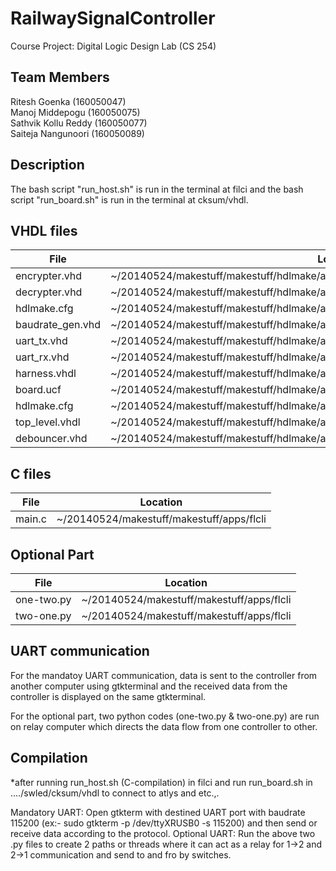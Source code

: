 # RailwaySignalController
Course Project: Digital Logic Design Lab (CS 254) <br>

## Team Members
Ritesh Goenka       (160050047)<br>
Manoj Middepogu     (160050075)<br>
Sathvik Kollu Reddy (160050077)<br>
Saiteja Nangunoori  (160050089)<br>

## Description

The bash script "run_host.sh" is run in the terminal at filci and the bash script "run_board.sh" is run in the terminal at cksum/vhdl.

## VHDL files
|File 				    |   Location                                                                              |
------------------|-----------------------------------------------------------------------------------------|
|encrypter.vhd    |~/20140524/makestuff/makestuff/hdlmake/apps/makestuff/swled/cksum/vhdl                   |
|decrypter.vhd 	  |~/20140524/makestuff/makestuff/hdlmake/apps/makestuff/swled/cksum/vhdl                   |
|hdlmake.cfg 		  |~/20140524/makestuff/makestuff/hdlmake/apps/makestuff/swled/cksum/vhdl                   |
|baudrate_gen.vhd |~/20140524/makestuff/makestuff/hdlmake/apps/makestuff/swled/cksum/vhdl                   |
|uart_tx.vhd 		  |~/20140524/makestuff/makestuff/hdlmake/apps/makestuff/swled/cksum/vhdl                   |
|uart_rx.vhd 		  |~/20140524/makestuff/makestuff/hdlmake/apps/makestuff/swled/cksum/vhdl                   |
|harness.vhdl		  |~/20140524/makestuff/makestuff/hdlmake/apps/makestuff/swled/templates                    |
|board.ucf		    |~/20140524/makestuff/makestuff/hdlmake/apps/makestuff/swled/templates/fx2all/boards/atlys|
|hdlmake.cfg		  |~/20140524/makestuff/makestuff/hdlmake/apps/makestuff/swled/templates/fx2all/vhdl        |
|top_level.vhdl		|~/20140524/makestuff/makestuff/hdlmake/apps/makestuff/swled/templates/fx2all/vhdl        |
|debouncer.vhd		|~/20140524/makestuff/makestuff/hdlmake/apps/makestuff/swled/templates/fx2all/vhdl        |

## C files
|File 				|Location                                 |
--------------|-----------------------------------------|
|main.c				|~/20140524/makestuff/makestuff/apps/flcli|

## Optional Part
|File        |Location                                 |
-------------|-----------------------------------------|
|one-two.py	 |~/20140524/makestuff/makestuff/apps/flcli|
|two-one.py	 |~/20140524/makestuff/makestuff/apps/flcli|

## UART communication
For the mandatoy UART communication, data is sent to the controller from another computer using gtkterminal and the received data from the controller is displayed on the same gtkterminal.

For the optional part, two python codes (one-two.py & two-one.py) are run on relay computer which directs the data flow from one controller to other.

## Compilation
*after running run_host.sh (C-compilation) in filci and run run_board.sh in ..../swled/cksum/vhdl to connect to atlys and etc.,.

Mandatory UART: Open gtkterm with destined UART port with baudrate 115200 (ex:- sudo gtkterm -p /dev/ttyXRUSB0 -s 115200) and then send or receive data according to the protocol.
Optional UART: Run the above two .py files to create 2 paths or threads where it can act as a relay for 1->2 and 2->1 communication and send to and fro by switches.
